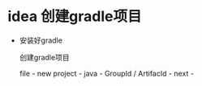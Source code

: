 # idea 创建gradle项目

- 安装好gradle


    [](https://blog.csdn.net/shuai_wy/article/details/80394443)

    创建gradle项目

    file - new project - java - GroupId / ArtifacId - next -
    